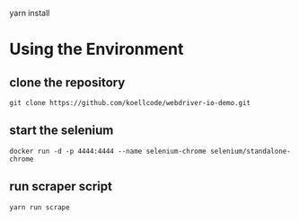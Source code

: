 yarn install

# Using the Environment

## clone the repository

  ```git clone https://github.com/koellcode/webdriver-io-demo.git```

## start the selenium

  ```docker run -d -p 4444:4444 --name selenium-chrome selenium/standalone-chrome```

## run scraper script

  ```yarn run scrape```